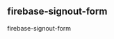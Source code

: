 <!-- Generated by documentation.js. Update this documentation by updating the source code. -->

## firebase-signout-form

firebase-signout-form
